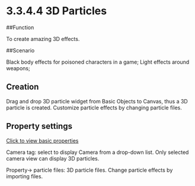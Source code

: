 # 3.3.4.4 3D Particles

##Function

To create amazing 3D effects. 

##Scenario

Black body effects for poisoned characters in a game; Light effects around weapons; 

## Creation

Drag and drop 3D particle widget from Basic Objects to Canvas, thus a 3D particle is created. Customize particle effects by changing particle files. 

## Property settings
[Click to view basic properties](../basic-parameter/en.md)


Camera tag: select to display Camera from a drop-down list. Only selected camera view can display 3D particles. 


Property-> particle files: 3D particle files. Change particle effects by importing files. 

